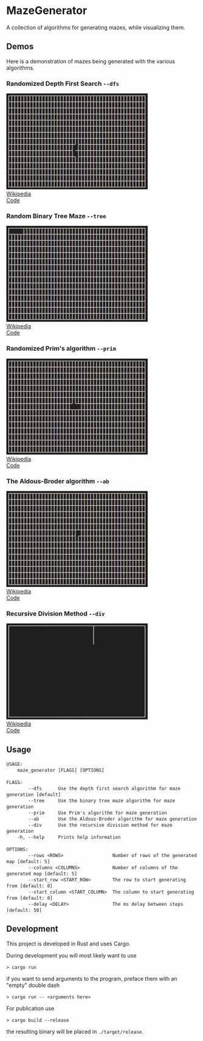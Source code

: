 # MazeGenerator

A collection of algorithms for generating mazes, while visualizing them.

## Demos

Here is a demonstration of mazes being generated with the various algorithms.

### Randomized Depth First Search `--dfs`

![Animated demo of the algorithm](./animations/dfs.webp)  
[Wikipedia](https://en.wikipedia.org/wiki/Maze_generation_algorithm#Randomized_depth-first_search)  
[Code](./src/map.rs#L151)

### Random Binary Tree Maze `--tree`

![Animated demo of the algorithm](./animations/tree.webp)  
[Wikipedia](https://en.wikipedia.org/wiki/Maze_generation_algorithm#Simple_algorithms)  
[Code](./src/map.rs#L188)

### Randomized Prim's algorithm `--prim`

![Animated demo of the algorithm](./animations/prim.webp)  
[Wikipedia](https://en.wikipedia.org/wiki/Maze_generation_algorithm#Randomized_Prim's_algorithm)  
[Code](./src/map.rs#L222)

### The Aldous-Broder algorithm `--ab`

![Animated demo of the algorithm](./animations/ab.webp)  
[Wikipedia](https://en.wikipedia.org/wiki/Maze_generation_algorithm#Aldous-Broder_algorithm)  
[Code](./src/map.rs#L253)

### Recursive Division Method `--div`

![Animated demo of the algorithm](./animations/div.webp)  
[Wikipedia](https://en.wikipedia.org/wiki/Maze_generation_algorithm#Recursive_division_method)  
[Code](./src/map.rs#L287)

## Usage

```
USAGE:
    maze_generator [FLAGS] [OPTIONS]

FLAGS:
        --dfs      Use the depth first search algorithm for maze generation [default]
        --tree     Use the binary tree maze algorithm for maze generation
        --prim     Use Prim's algorithm for maze generation
        --ab       Use the Aldous-Broder algorithm for maze generation
        --div      Use the recursive division method for maze generation
    -h, --help     Prints help information

OPTIONS:
        --rows <ROWS>                  Number of rows of the generated map [default: 5]
        --columns <COLUMNS>            Number of columns of the generated map [default: 5]
        --start_row <START_ROW>        The row to start generating from [default: 0]
        --start_column <START_COLUMN>  The column to start generating from [default: 0]
        --delay <DELAY>                The ms delay between steps [default: 50]
```

## Development

This project is developed in Rust and uses Cargo.

During development you will most likely want to use
```
> cargo run
```
if you want to send arguments to the program, preface them with an "empty"
double dash
```
> cargo run -- <arguments here>
```

For publication use
```
> cargo build --release
```
the resulting binary will be placed in `./target/release`.

